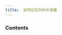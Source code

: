 ```yaml
---
title:  如何记忆外科补液量
--- 
```


### Contents
<object type="image/svg+xml" style="width:100%;" data="/note-images/如何计算外科补液量.svg"></object>
